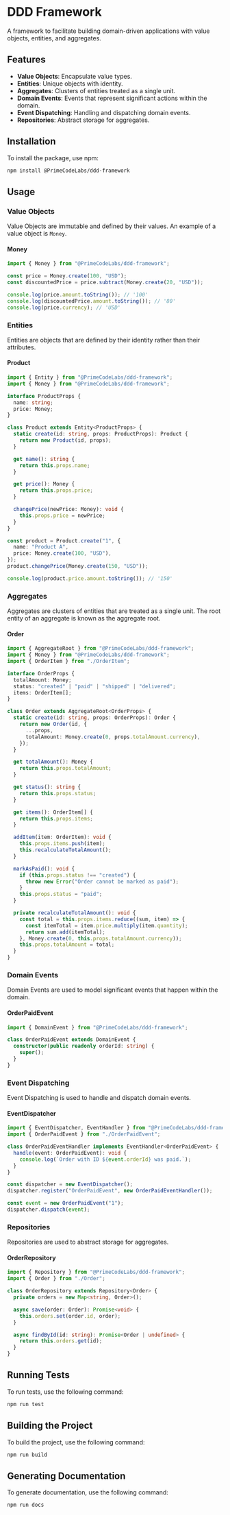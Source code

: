 # DDD Framework

A framework to facilitate building domain-driven applications with value objects, entities, and aggregates.

## Features

- **Value Objects**: Encapsulate value types.
- **Entities**: Unique objects with identity.
- **Aggregates**: Clusters of entities treated as a single unit.
- **Domain Events**: Events that represent significant actions within the domain.
- **Event Dispatching**: Handling and dispatching domain events.
- **Repositories**: Abstract storage for aggregates.

## Installation

To install the package, use npm:

```sh
npm install @PrimeCodeLabs/ddd-framework
```

## Usage

### Value Objects

Value Objects are immutable and defined by their values. An example of a value object is `Money`.

#### Money

```typescript
import { Money } from "@PrimeCodeLabs/ddd-framework";

const price = Money.create(100, "USD");
const discountedPrice = price.subtract(Money.create(20, "USD"));

console.log(price.amount.toString()); // '100'
console.log(discountedPrice.amount.toString()); // '80'
console.log(price.currency); // 'USD'
```

### Entities

Entities are objects that are defined by their identity rather than their attributes.

#### Product

```typescript
import { Entity } from "@PrimeCodeLabs/ddd-framework";
import { Money } from "@PrimeCodeLabs/ddd-framework";

interface ProductProps {
  name: string;
  price: Money;
}

class Product extends Entity<ProductProps> {
  static create(id: string, props: ProductProps): Product {
    return new Product(id, props);
  }

  get name(): string {
    return this.props.name;
  }

  get price(): Money {
    return this.props.price;
  }

  changePrice(newPrice: Money): void {
    this.props.price = newPrice;
  }
}

const product = Product.create("1", {
  name: "Product A",
  price: Money.create(100, "USD"),
});
product.changePrice(Money.create(150, "USD"));

console.log(product.price.amount.toString()); // '150'
```

### Aggregates

Aggregates are clusters of entities that are treated as a single unit. The root entity of an aggregate is known as the aggregate root.

#### Order

```typescript
import { AggregateRoot } from "@PrimeCodeLabs/ddd-framework";
import { Money } from "@PrimeCodeLabs/ddd-framework";
import { OrderItem } from "./OrderItem";

interface OrderProps {
  totalAmount: Money;
  status: "created" | "paid" | "shipped" | "delivered";
  items: OrderItem[];
}

class Order extends AggregateRoot<OrderProps> {
  static create(id: string, props: OrderProps): Order {
    return new Order(id, {
      ...props,
      totalAmount: Money.create(0, props.totalAmount.currency),
    });
  }

  get totalAmount(): Money {
    return this.props.totalAmount;
  }

  get status(): string {
    return this.props.status;
  }

  get items(): OrderItem[] {
    return this.props.items;
  }

  addItem(item: OrderItem): void {
    this.props.items.push(item);
    this.recalculateTotalAmount();
  }

  markAsPaid(): void {
    if (this.props.status !== "created") {
      throw new Error("Order cannot be marked as paid");
    }
    this.props.status = "paid";
  }

  private recalculateTotalAmount(): void {
    const total = this.props.items.reduce((sum, item) => {
      const itemTotal = item.price.multiply(item.quantity);
      return sum.add(itemTotal);
    }, Money.create(0, this.props.totalAmount.currency));
    this.props.totalAmount = total;
  }
}
```

### Domain Events

Domain Events are used to model significant events that happen within the domain.

#### OrderPaidEvent

```typescript
import { DomainEvent } from "@PrimeCodeLabs/ddd-framework";

class OrderPaidEvent extends DomainEvent {
  constructor(public readonly orderId: string) {
    super();
  }
}
```

### Event Dispatching

Event Dispatching is used to handle and dispatch domain events.

#### EventDispatcher

```typescript
import { EventDispatcher, EventHandler } from "@PrimeCodeLabs/ddd-framework";
import { OrderPaidEvent } from "./OrderPaidEvent";

class OrderPaidEventHandler implements EventHandler<OrderPaidEvent> {
  handle(event: OrderPaidEvent): void {
    console.log(`Order with ID ${event.orderId} was paid.`);
  }
}

const dispatcher = new EventDispatcher();
dispatcher.register("OrderPaidEvent", new OrderPaidEventHandler());

const event = new OrderPaidEvent("1");
dispatcher.dispatch(event);
```

### Repositories

Repositories are used to abstract storage for aggregates.

#### OrderRepository

```typescript
import { Repository } from "@PrimeCodeLabs/ddd-framework";
import { Order } from "./Order";

class OrderRepository extends Repository<Order> {
  private orders = new Map<string, Order>();

  async save(order: Order): Promise<void> {
    this.orders.set(order.id, order);
  }

  async findById(id: string): Promise<Order | undefined> {
    return this.orders.get(id);
  }
}
```

## Running Tests

To run tests, use the following command:

```sh
npm run test
```

## Building the Project

To build the project, use the following command:

```sh
npm run build
```

## Generating Documentation

To generate documentation, use the following command:

```sh
npm run docs
```
